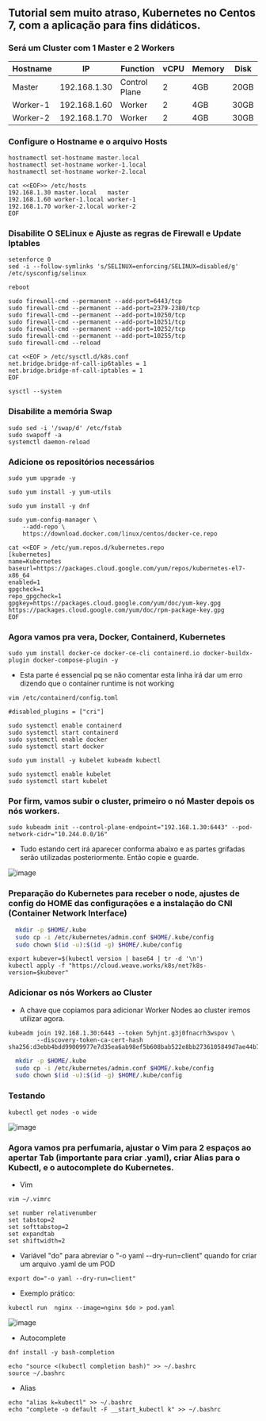 ## Tutorial sem muito atraso, Kubernetes no Centos 7, com a aplicação para fins didáticos. 

### Será um Cluster com 1 Master e 2 Workers

|    Hostname     |      IP      |    Function   |    vCPU   |  Memory  |   Disk   |
|-----------------|--------------|---------------|-----------|----------|----------|
| Master  | 192.168.1.30 | Control Plane |     2     |   4GB    |   20GB   |
|     Worker-1    | 192.168.1.60 |    Worker     |     2     |   4GB    |   30GB   |
|     Worker-2    | 192.168.1.70 |    Worker     |     2     |   4GB    |   30GB   |

### Configure o Hostname e o arquivo Hosts

```bash=
hostnamectl set-hostname master.local
hostnamectl set-hostname worker-1.local
hostnamectl set-hostname worker-2.local
```
```bash=
cat <<EOF>> /etc/hosts
192.168.1.30 master.local   master
192.168.1.60 worker-1.local worker-1
192.168.1.70 worker-2.local worker-2
EOF
``` 

### Disabilite O SELinux e Ajuste as regras de Firewall e Update Iptables

```bash=
setenforce 0
sed -i --follow-symlinks 's/SELINUX=enforcing/SELINUX=disabled/g' /etc/sysconfig/selinux

reboot
```
```bash=
sudo firewall-cmd --permanent --add-port=6443/tcp
sudo firewall-cmd --permanent --add-port=2379-2380/tcp
sudo firewall-cmd --permanent --add-port=10250/tcp
sudo firewall-cmd --permanent --add-port=10251/tcp
sudo firewall-cmd --permanent --add-port=10252/tcp
sudo firewall-cmd --permanent --add-port=10255/tcp
sudo firewall-cmd --reload
```
```bash=
cat <<EOF > /etc/sysctl.d/k8s.conf
net.bridge.bridge-nf-call-ip6tables = 1
net.bridge.bridge-nf-call-iptables = 1
EOF

sysctl --system
```

### Disabilite a memória Swap

```bash=
sudo sed -i '/swap/d' /etc/fstab
sudo swapoff -a
systemctl daemon-reload
```



### Adicione os repositórios necessários

```bash=
sudo yum upgrade -y

sudo yum install -y yum-utils

sudo yum install -y dnf

sudo yum-config-manager \
    --add-repo \
    https://download.docker.com/linux/centos/docker-ce.repo
```

```bash=
cat <<EOF > /etc/yum.repos.d/kubernetes.repo
[kubernetes]
name=Kubernetes
baseurl=https://packages.cloud.google.com/yum/repos/kubernetes-el7-x86_64
enabled=1
gpgcheck=1
repo_gpgcheck=1
gpgkey=https://packages.cloud.google.com/yum/doc/yum-key.gpg https://packages.cloud.google.com/yum/doc/rpm-package-key.gpg
EOF
```

### Agora vamos pra vera, Docker, Containerd, Kubernetes

```bash=
sudo yum install docker-ce docker-ce-cli containerd.io docker-buildx-plugin docker-compose-plugin -y
```

* Esta parte é essencial pq se não comentar esta linha irá dar um erro dizendo que o container runtime is not working

```bash=
vim /etc/containerd/config.toml

#disabled_plugins = ["cri"]
```
```bash=
sudo systemctl enable containerd
sudo systemctl start containerd
sudo systemctl enable docker
sudo systemctl start docker
```

```bash=
sudo yum install -y kubelet kubeadm kubectl
```
```bash=
sudo systemctl enable kubelet
sudo systemctl start kubelet
```

### Por firm, vamos subir o cluster, primeiro o nó Master depois os nós workers.

```bash=
sudo kubeadm init --control-plane-endpoint="192.168.1.30:6443" --pod-network-cidr="10.244.0.0/16"
```

* Tudo estando cert irá aparecer conforma abaixo e as partes grifadas serão utilizadas posteriormente. Então copie e guarde.

![image](https://user-images.githubusercontent.com/97816800/220653405-9ab67f27-5a74-4a01-9f35-fc5f94103378.png)

### Preparação do Kubernetes para receber o node, ajustes de config do HOME das configurações e a instalação do CNI (Container Network Interface)

```bash
  mkdir -p $HOME/.kube
  sudo cp -i /etc/kubernetes/admin.conf $HOME/.kube/config
  sudo chown $(id -u):$(id -g) $HOME/.kube/config
```
```bash=
export kubever=$(kubectl version | base64 | tr -d '\n')
kubectl apply -f "https://cloud.weave.works/k8s/net?k8s-version=$kubever"
```

### Adicionar os nós Workers ao Cluster

* A chave que copiamos para adicionar Worker Nodes ao cluster iremos utilizar agora. 

```bash=
kubeadm join 192.168.1.30:6443 --token 5yhjnt.g3j0fnacrh3wspov \
        --discovery-token-ca-cert-hash sha256:d3ebb4bdd99009977e7d35ea6ab98ef5b608bab522e8bb2736105849d7ae44b7
```

```bash
  mkdir -p $HOME/.kube
  sudo cp -i /etc/kubernetes/admin.conf $HOME/.kube/config
  sudo chown $(id -u):$(id -g) $HOME/.kube/config
```

### Testando

```bash=
kubectl get nodes -o wide
```

![image](https://user-images.githubusercontent.com/97816800/220674115-6db31aa8-e7b5-43fc-8c2c-69bcc0d0137e.png)

### Agora vamos pra perfumaria, ajustar o Vim para 2 espaços ao apertar Tab (importante para criar .yaml), criar Alias para o Kubectl, e o autocomplete do Kubernetes. 

* Vim

```bash=
vim ~/.vimrc

set number relativenumber
set tabstop=2
set softtabstop=2
set expandtab
set shiftwidth=2
```

* Variável "do" para abreviar o "-o yaml --dry-run=client" quando for criar um arquivo .yaml de um POD
```bash=
export do="-o yaml --dry-run=client"
```

* Exemplo prático:
```bash=
kubectl run  nginx --image=nginx $do > pod.yaml
```
![image](https://user-images.githubusercontent.com/97816800/220683157-3600b556-1b7e-49a6-aead-07a445940f22.png)

* Autocomplete
```bash=
dnf install -y bash-completion
```

```bash=
echo "source <(kubectl completion bash)" >> ~/.bashrc
source ~/.bashrc
```

* Alias
```bash=
echo "alias k=kubectl" >> ~/.bashrc
echo "complete -o default -F __start_kubectl k" >> ~/.bashrc
```
